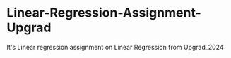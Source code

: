 # Linear-Regression-Assignment-Upgrad
It's Linear regression assignment on Linear Regression from Upgrad_2024
